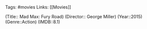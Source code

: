 Tags: #movies 
Links: [[Movies]]

(Title:: Mad Max: Fury Road)
(Director:: George Miller)
(Year::2015)
(Genre::Action)
(IMDB::8.1)










